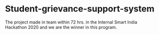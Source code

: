 # Student-grievance-support-system
The project made in team within 72 hrs. in the Internal Smart India Hackathon 2020 and we are the winner in this program.

